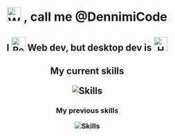 <h1 align="center">
  <img src="https://raw.githubusercontent.com/Tarikul-Islam-Anik/Animated-Fluent-Emojis/master/Emojis/Hand%20gestures/Waving%20Hand.png" alt="Waving Hand" width="32" height="32" />
  , call me @DennimiCode
</h1>

<h2 align="center">
  I
  <img src="https://raw.githubusercontent.com/Tarikul-Islam-Anik/Animated-Fluent-Emojis/master/Emojis/Smilies/Red%20Heart.png" alt="Red Heart" width="32" height="32" />
  Web dev, but desktop dev is
  <img src="https://raw.githubusercontent.com/Tarikul-Islam-Anik/Animated-Fluent-Emojis/master/Emojis/Smilies/Heart%20on%20Fire.png" alt="Heart on Fire" width="32" height="32" />
</h2>

<h2 align="center">My current skills</p><p align="center">

![Skills](https://skills.syvixor.com/api/icons?i=go,gin,vue,js,ts,html,css,sass,vite,npm,nodejs,bun,grpc,docker,postgresql,mysql,oracle,sqlite,mongodb,neovim,visualstudiocode,goland,postman,lua,powershell,bash,markdown,git,github,gitlab,jira,confluence,linux,linuxmint,debian,ubuntu&perline=12)

</h2>

<h3 align="center">My previous skills</p><p align="center">

![Skills](https://skills.syvixor.com/api/icons?i=csharp,dotnet,nuget,avaloniaui,winui,windowsappsdk,xamarin,xaml,java,maven,gradle,hibernate,junit4,junit5,visualstudio,rider,intellijidea,windows&perline=9)

</h3>
